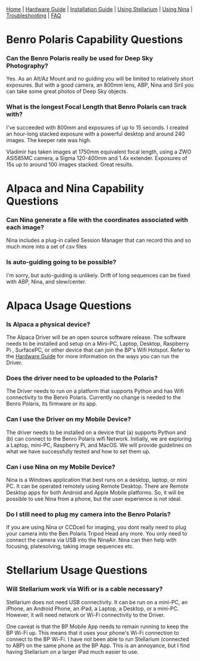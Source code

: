 [Home](../README.md) | [Hardware Guide](./hardware.md) | [Installation Guide](./installation.md) | [Using Stellarium](./stellarium.md) | [Using Nina](./nina.md) | [Troubleshooting](./troubleshooting.md) | [FAQ](./faq.md)

# Benro Polaris Capability Questions

### Can the Benro Polaris really be used for Deep Sky Photography?
Yes. As an Alt/Az Mount and no guiding you will be limited to relatively short exposures. But with a good camera, an 800mm lens, ABP, Nina and Siril you can take some great photos of Deep Sky objects.

### What is the longest Focal Length that Benro Polaris can track with?
I've succeeded with 800mm and exposures of up to 15 seconds. I created an hour-long stacked exposure with a powerful desktop and around 240 images. The keeper rate was high. 

Vladimir has taken images at 1750mm equivalent focal length, using a ZWO ASI585MC camera, a Sigma 120-400mm and 1.4x extender. Exposures of 15s up to around 100 images stacked. Great results.

# Alpaca and Nina Capability Questions
### Can Nina generate a file with the coordinates associated with each image?
Nina includes a plug-in called Session Manager that can record this and so much more into a set of csv files

### Is auto-guiding going to be possible?
I'm sorry, but auto-guiding is unlikely. Drift of long sequences can be fixed with ABP, Nina, and slew/center.

# Alpaca Usage Questions
### Is Alpaca a physical device?
The Alpaca Driver will be an open source software release. The software needs to be installed and setup on a Mini-PC, Laptop, Desktop, Raspberry Pi , SurfacePC, or other device that can join the BP's Wifi Hotspot. Refer to the [Hardware Guide](./hardware.md) for more information on the ways you can run the Driver.

### Does the driver need to be uploaded to the Polaris? 
The Driver needs to run on a platform that supports Python and has Wifi connectivity to the Benro Polaris. Currently no change is needed to the Benro Polaris, its firmware or its app.

### Can I use the Driver on my Mobile Device?
The driver needs to be installed on a device that (a) supports Python and (b) can connect to the Benro Polaris wifi Network. Initially, we are exploring a Laptop, mini-PC, Raspberry Pi, and MacOS. We will provide guidelines on what we have successfully tested and how to set them up.

### Can i use Nina on my Mobile Device?
Nina is a Windows application that best runs on a desktop, laptop, or mini PC. It can be operated remotely using Remote Desktop. There are Remote Desktop apps for both Android and Apple Mobile platforms. So, it will be possible to use Nina from a phone, but the user experience is not ideal.

### Do I still need to plug my camera into the Benro Polaris?
If you are using Nina or CCDceil for imaging, you dont really need to plug your camera into the Ben Polaris Tripod Head any more. You only need to connect the camera via USB into the NinaAir. Nina can then help with focusing, platesolving, taking image sequences etc.

# Stellarium Usage Questions
### Will Stellarium work via Wifi or is a cable necessary?
Stellarium does not need USB connectivity. It can be run on a mini-PC, an iPhone, an Android Phone, an iPad, a Laptop, a Desktop, or a mini-PC. However, it will need network or Wi-Fi connectivity to the Driver.

One caveat is that the BP Mobile App needs to remain running to keep the BP Wi-Fi up. This means that it uses your phone's Wi-Fi connection to connect to the BP Wi-Fi. I have not been able to run Stellarium (connected to ABP) on the same phone as the BP App. This is an annoyance, but I find having Stellarium on a larger iPad much easier to use.
